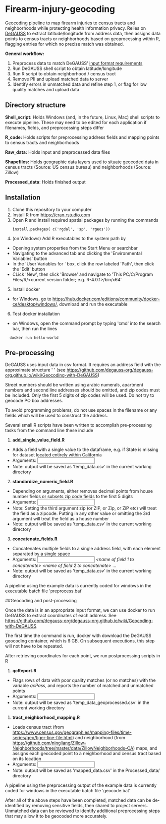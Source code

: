 # Firearm-injury-geocoding
Geocoding pipeline to map firearm injuries to census tracts and neighborhoods while protecting health information privacy. Relies on [DeGAUSS](https://degauss.org/) to extract latitude/longitude from address data, then assigns data points to census tracts or neighborhoods based on geoprocessing within R, flagging entries for which no precise match was obtained. 

**General workflow:**
1. Preprocess data to match DeGAUSS' [input format requirements](https://github.com/degauss-org/degauss-org.github.io/wiki/Geocoding-with-DeGAUSS#address-string-formatting)
2. Run DeGAUSS shell script to obtain latitude/longitude
3. Run R script to obtain neighborhood / census tract
4. Remove PII and upload matched data to server
5. Identify errors in unmatched data and refine step 1, or flag for low quality matches and upload data


## Directory structure

**Shell_script:** Holds Windows (and, in the future, Linux, Mac) shell scripts to execute pipeline. These may need to be edited for each application if filenames, fields, and preprocessing steps differ

**R_code:** Holds scripts for preprocessing address fields and mapping points to census tracts and neighborhoods

**Raw_data:** Holds input and preprocessed data files

**Shapefiles:** Holds geographic data layers used to situate geocoded data in census tracts (Source: US census bureau) and neighborhoods (Source: Zillow)

**Processed_data:** Holds finished output

## Installation

1. Clone this repository to your computer
2. Install R from https://cran.rstudio.com
3. Open R and install required spatial packages by running the commands 
    ```
    install.packages( c('rgdal', 'sp', 'rgeos'))
    ```
4. (on Windows) Add R executables to the system path by
  * Opening system properties from the Start Menu or searchbar
  * Navigating to the advanced tab and clicking the 'Environmental Variables' button
  * In the 'User Variables for <username>' box, click the row labeled 'Path', then click the 'Edit' button
  * CLick 'New', then click 'Browse' and navigate to 'This PC/C/Program Files/R/<current version folder; e.g. R-4.0.1>/bin/x64'
5. Install docker
  * for Windows, go to https://hub.docker.com/editions/community/docker-ce/desktop/windows/, download and run the executable
6. Test docker installation
  * on Windows, open the command prompt by typing 'cmd' into the search bar, then run the lines
```
  docker run hello-world
```

## Pre-processing

DeGAUSS uses input data in csv format. It requires an address field with the approximate structure '<House number> <Street> <City> <State or state abbreviation> <Zip>'
(see https://github.com/degauss-org/degauss-org.github.io/wiki/Geocoding-with-DeGAUSS)

Street numbers should be written using arabic numerals, apartment numbers and second line addresses should be omitted, and zip codes must be included. Only the first 5 digits of zip codes will be used. Do not try to geocode PO box addresses.

To avoid programming problems, do not use spaces in the filename or any fields which will be used to construct the address.

Several small R scripts have been written to accomplish pre-processing tasks from the command line these include

1. **add_single_value_field.R** 
  * Adds a field with a single value to the dataframe, e.g. if State is missing for dataset located entirely within California
  * Arguments: *<input file name>* *<name of field to add>* *<value to assign to field for all entries>*
  * Note: output will be saved as 'temp_data.csv' in the current working directory

2. **standardize_numeric_field.R** 
  * Depending on arguments, either removes decimal points from house number fields or subsets zip code fields to the first 5 digits
  * Arguments: *<input file name>* *<name of field to process>* *<indicator that field is zip code>*
  * Note: Setting the third argument zip (or ZIP, or Zip, or ZiP etc) will treat the field as a zipcode. Putting in any other value or omitting the 3rd argument will treat the field as a house number
  * Note: output will be saved as 'temp_data.csv' in the current working directory

3. **concatenate_fields.R** 
  * Concatenates multiple fields to a single address field, with each element separated by a single space
  * Arguments: *<input file name>* *<name of field 1 to concatenate>* *<name of field 2 to concatenate>* ... *<name of field n to concatenate>*
  * Note: output will be saved as 'temp_data.csv' in the current working directory

A pipeline using the example data is currently coded for windows in the executable batch file 'preprocess.bat'

##Geocoding and post-processing

Once the data is in an appropriate input format, we can use docker to run DeGAUSS to extract coordinates of each address. See https://github.com/degauss-org/degauss-org.github.io/wiki/Geocoding-with-DeGAUSS.

The first time the command is run, docker with download the DeGAUSS geocoding container, which is 6 GB. On subsequent executions, this step will not have to be repeated.

After retrieving coordinates for each point, we run postprocessing scripts in R

1. **qcReport.R** 
  * Flags rows of data with poor quality matches (or no matches) with the variable *qcPass*, and reports the number of matched and unmatched points
  * Arguments: *<input file name>*
  * Note: output will be saved as 'temp_data_geoprocessed.csv' in the current working directory

1. **tract_neighborhood_mapping.R** 
  * Loads census tract (from https://www.census.gov/geographies/mapping-files/time-series/geo/tiger-line-file.html) and neighborhood (from https://github.com/ningliang/Zillow-Neighborhoods/tree/master/data/ZillowNeighborhoods-CA) maps, and assigns each geocoded point to a neighborhood and census tract based on its location
  * Arguments: *<input file name>*
  * Note: output will be saved as 'mapped_data.csv' in the Processed_data/ directory

A pipeline using the preprocessing output of the example data is currently coded for windows in the executable batch file 'geocode.bat'

After all of the above steps have been completed, matched data can be de-identified by removing sensitive fields, then shared to project servers. Unmatched data can be reviewed to identify additional preprocessing steps that may allow it to be geocoded more accurately.
